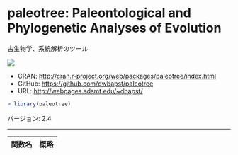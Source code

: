 
# paleotree: Paleontological and Phylogenetic Analyses of Evolution

古生物学、系統解析のツール

[![](http://www.r-pkg.org/badges/version/paleotree)](http://cran.rstudio.com/web/packages/paleotree/index.html)

* CRAN: http://cran.r-project.org/web/packages/paleotree/index.html
* GitHub: https://github.com/dwbapst/paleotree
* URL: http://webpages.sdsmt.edu/~dbapst/


```r
> library(paleotree)
```

バージョン: 2.4

-----



| 関数名 | 概略 |
|--------|------|
